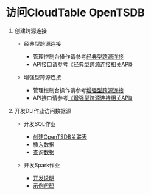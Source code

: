 # 访问CloudTable OpenTSDB<a name="dli_01_0430"></a>

1.  创建跨源连接
    -   经典型跨源连接
        -   管理控制台操作请参考[经典型跨源连接](经典型跨源连接.md)
        -   API接口请参考[《经典型跨源连接相关API》](https://support.huaweicloud.com/api-dli/dli_02_0144.html)

    -   增强型跨源连接
        -   管理控制台操作请参考[增强型跨源连接](增强型跨源连接.md)
        -   API接口请参考[《增强型跨源连接相关API》](https://support.huaweicloud.com/api-dli/dli_02_0187.html)

2.  开发DLI作业访问数据源
    -   开发SQL作业
        -   [创建OpenTSDB关联表](https://support.huaweicloud.com/sqlreference-dli/dli_08_0122.html)
        -   [插入数据](https://support.huaweicloud.com/sqlreference-dli/dli_08_0123.html)
        -   [查询数据](https://support.huaweicloud.com/sqlreference-dli/dli_08_0124.html)

    -   开发Spark作业
        -   [开发说明](https://support.huaweicloud.com/devg-dli/dli_09_0065.html)
        -   [示例代码](https://support.huaweicloud.com/devg-dli/dli_09_0064.html)



